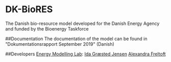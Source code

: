 # DK-BioRES
The Danish bio-resource model developed for the Danish Energy Agency and funded by the Bioenergy Taskforce

##Documentation
The documentation of the model can be found in "Dokumentationsrapport September 2019" (Danish)

##Developers
[Energy Modelling Lab](mailto:eml@energymodellinglab.com):
[Ida Græsted Jensen](mailto:ida@energymodellinglab.com)
[Alexandra Freltoft](mailto:alexandra@energymodellinglab.com)
